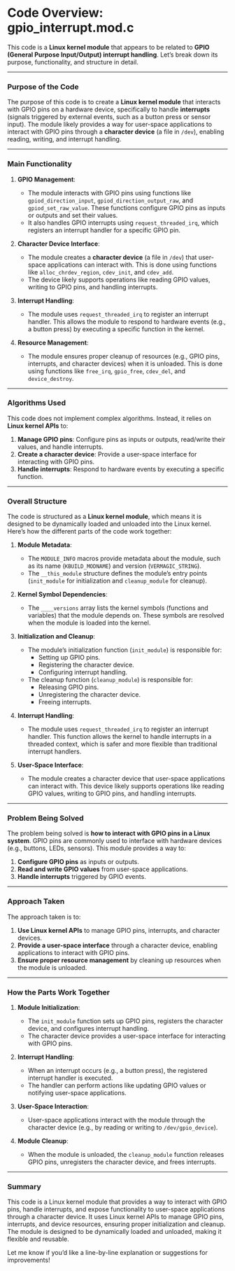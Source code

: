 # Code Overview: gpio_interrupt.mod.c

This code is a **Linux kernel module** that appears to be related to **GPIO (General Purpose Input/Output) interrupt handling**. Let’s break down its purpose, functionality, and structure in detail.

---

### **Purpose of the Code**
The purpose of this code is to create a **Linux kernel module** that interacts with GPIO pins on a hardware device, specifically to handle **interrupts** (signals triggered by external events, such as a button press or sensor input). The module likely provides a way for user-space applications to interact with GPIO pins through a **character device** (a file in `/dev`), enabling reading, writing, and interrupt handling.

---

### **Main Functionality**
1. **GPIO Management**:
   - The module interacts with GPIO pins using functions like `gpiod_direction_input`, `gpiod_direction_output_raw`, and `gpiod_set_raw_value`. These functions configure GPIO pins as inputs or outputs and set their values.
   - It also handles GPIO interrupts using `request_threaded_irq`, which registers an interrupt handler for a specific GPIO pin.

2. **Character Device Interface**:
   - The module creates a **character device** (a file in `/dev`) that user-space applications can interact with. This is done using functions like `alloc_chrdev_region`, `cdev_init`, and `cdev_add`.
   - The device likely supports operations like reading GPIO values, writing to GPIO pins, and handling interrupts.

3. **Interrupt Handling**:
   - The module uses `request_threaded_irq` to register an interrupt handler. This allows the module to respond to hardware events (e.g., a button press) by executing a specific function in the kernel.

4. **Resource Management**:
   - The module ensures proper cleanup of resources (e.g., GPIO pins, interrupts, and character devices) when it is unloaded. This is done using functions like `free_irq`, `gpio_free`, `cdev_del`, and `device_destroy`.

---

### **Algorithms Used**
This code does not implement complex algorithms. Instead, it relies on **Linux kernel APIs** to:
1. **Manage GPIO pins**: Configure pins as inputs or outputs, read/write their values, and handle interrupts.
2. **Create a character device**: Provide a user-space interface for interacting with GPIO pins.
3. **Handle interrupts**: Respond to hardware events by executing a specific function.

---

### **Overall Structure**
The code is structured as a **Linux kernel module**, which means it is designed to be dynamically loaded and unloaded into the Linux kernel. Here’s how the different parts of the code work together:

1. **Module Metadata**:
   - The `MODULE_INFO` macros provide metadata about the module, such as its name (`KBUILD_MODNAME`) and version (`VERMAGIC_STRING`).
   - The `__this_module` structure defines the module’s entry points (`init_module` for initialization and `cleanup_module` for cleanup).

2. **Kernel Symbol Dependencies**:
   - The `____versions` array lists the kernel symbols (functions and variables) that the module depends on. These symbols are resolved when the module is loaded into the kernel.

3. **Initialization and Cleanup**:
   - The module’s initialization function (`init_module`) is responsible for:
     - Setting up GPIO pins.
     - Registering the character device.
     - Configuring interrupt handling.
   - The cleanup function (`cleanup_module`) is responsible for:
     - Releasing GPIO pins.
     - Unregistering the character device.
     - Freeing interrupts.

4. **Interrupt Handling**:
   - The module uses `request_threaded_irq` to register an interrupt handler. This function allows the kernel to handle interrupts in a threaded context, which is safer and more flexible than traditional interrupt handlers.

5. **User-Space Interface**:
   - The module creates a character device that user-space applications can interact with. This device likely supports operations like reading GPIO values, writing to GPIO pins, and handling interrupts.

---

### **Problem Being Solved**
The problem being solved is **how to interact with GPIO pins in a Linux system**. GPIO pins are commonly used to interface with hardware devices (e.g., buttons, LEDs, sensors). This module provides a way to:
1. **Configure GPIO pins** as inputs or outputs.
2. **Read and write GPIO values** from user-space applications.
3. **Handle interrupts** triggered by GPIO events.

---

### **Approach Taken**
The approach taken is to:
1. **Use Linux kernel APIs** to manage GPIO pins, interrupts, and character devices.
2. **Provide a user-space interface** through a character device, enabling applications to interact with GPIO pins.
3. **Ensure proper resource management** by cleaning up resources when the module is unloaded.

---

### **How the Parts Work Together**
1. **Module Initialization**:
   - The `init_module` function sets up GPIO pins, registers the character device, and configures interrupt handling.
   - The character device provides a user-space interface for interacting with GPIO pins.

2. **Interrupt Handling**:
   - When an interrupt occurs (e.g., a button press), the registered interrupt handler is executed.
   - The handler can perform actions like updating GPIO values or notifying user-space applications.

3. **User-Space Interaction**:
   - User-space applications interact with the module through the character device (e.g., by reading or writing to `/dev/gpio_device`).

4. **Module Cleanup**:
   - When the module is unloaded, the `cleanup_module` function releases GPIO pins, unregisters the character device, and frees interrupts.

---

### **Summary**
This code is a Linux kernel module that provides a way to interact with GPIO pins, handle interrupts, and expose functionality to user-space applications through a character device. It uses Linux kernel APIs to manage GPIO pins, interrupts, and device resources, ensuring proper initialization and cleanup. The module is designed to be dynamically loaded and unloaded, making it flexible and reusable.

Let me know if you’d like a line-by-line explanation or suggestions for improvements!